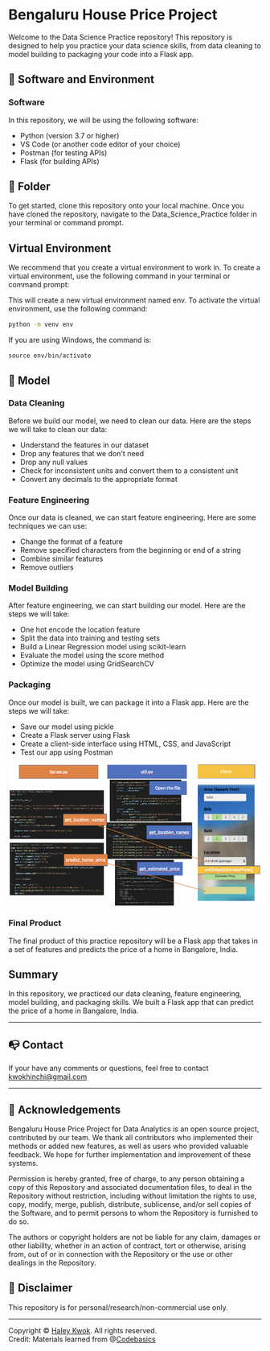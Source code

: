 # Bengaluru House Price Project

Welcome to the Data Science Practice repository! This repository is designed to help you practice your data science skills, from data cleaning to model building to packaging your code into a Flask app.

## 🔧 Software and Environment

### Software
In this repository, we will be using the following software:

- Python (version 3.7 or higher)
- VS Code (or another code editor of your choice)
- Postman (for testing APIs)
- Flask (for building APIs)

## 📂 Folder
To get started, clone this repository onto your local machine. Once you have cloned the repository, navigate to the Data_Science_Practice folder in your terminal or command prompt.

## Virtual Environment
We recommend that you create a virtual environment to work in. To create a virtual environment, use the following command in your terminal or command prompt:

This will create a new virtual environment named env. To activate the virtual environment, use the following command:
```bash
python -m venv env
```

If you are using Windows, the command is:
```
source env/bin/activate
```

## 💾 Model

### Data Cleaning
Before we build our model, we need to clean our data. Here are the steps we will take to clean our data:
- Understand the features in our dataset
- Drop any features that we don't need
- Drop any null values
- Check for inconsistent units and convert them to a consistent unit
- Convert any decimals to the appropriate format

### Feature Engineering
Once our data is cleaned, we can start feature engineering. Here are some techniques we can use:
- Change the format of a feature
- Remove specified characters from the beginning or end of a string
- Combine similar features
- Remove outliers

### Model Building
After feature engineering, we can start building our model. Here are the steps we will take:

- One hot encode the location feature
- Split the data into training and testing sets
- Build a Linear Regression model using scikit-learn
- Evaluate the model using the score method
- Optimize the model using GridSearchCV

### Packaging
Once our model is built, we can package it into a Flask app. Here are the steps we will take:
- Save our model using pickle
- Create a Flask server using Flask
- Create a client-side interface using HTML, CSS, and JavaScript
- Test our app using Postman

<div align = "center"><img src = "https://github.com/HaleyKwok/Python_Libraries_for_Data_Analytics/blob/main/Bengaluru_House_Price_Project/Framework.png" align = "center">
</div>

### Final Product
The final product of this practice repository will be a Flask app that takes in a set of features and predicts the price of a home in Bangalore, India.

## Summary

In this repository, we practiced our data cleaning, feature engineering, model building, and packaging skills. We built a Flask app that can predict the price of a home in Bangalore, India.


---

## 📭 Contact
If your have any comments or questions, feel free to contact kwokhinchi@gmail.com 

---

## 📖 Acknowledgements
Bengaluru House Price Project for Data Analytics is an open source project, contributed by our team. We thank all contributors who implemented their methods or added new features, as well as users who provided valuable feedback. We hope for further implementation and improvement of these systems.

Permission is hereby granted, free of charge, to any person obtaining a copy of this Repository and associated documentation files, to deal in the Repository without restriction, including without limitation the rights to use, copy, modify, merge, publish, distribute, sublicense, and/or sell copies of the Software, and to permit persons to whom the Repository is furnished to do so.

The authors or copyright holders are not be liable for any claim, damages or other liabillty, whether in an action of contract, tort or otherwise, arising from, out of or in connection with the Repository or the use or other dealings in the Repository.


## 📢 Disclaimer
This repository is for personal/research/non-commercial use only.

---

Copyright © [Haley Kwok](https://github.com/HaleyKwok). All rights reserved.
<br>
Credit: Materials learned from @[Codebasics](https://github.com/codebasics)

